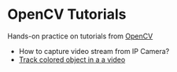 # OpenCV Tutorials

Hands-on practice on tutorials from [OpenCV](https://opencv-python-tutroals.readthedocs.io/en/latest/py_tutorials/py_imgproc/py_table_of_contents_imgproc/py_table_of_contents_imgproc.html)

+ How to capture video stream from IP Camera?
+ [Track colored object in a a video](colored_object_tracking.py)